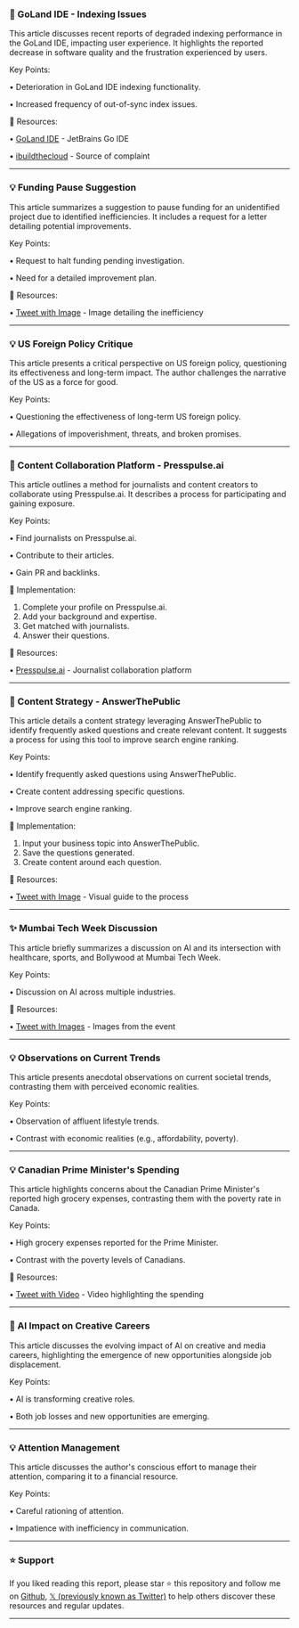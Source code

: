 ### 🤖 GoLand IDE - Indexing Issues

This article discusses recent reports of degraded indexing performance in the GoLand IDE, impacting user experience.  It highlights the reported decrease in software quality and the frustration experienced by users.


Key Points:

• Deterioration in GoLand IDE indexing functionality.

• Increased frequency of out-of-sync index issues.


🔗 Resources:

• [GoLand IDE](https://x.com/GoLandIDE) - JetBrains Go IDE

• [ibuildthecloud](https://x.com/ibuildthecloud) -  Source of complaint


---
### 💡 Funding Pause Suggestion

This article summarizes a suggestion to pause funding for an unidentified project due to identified inefficiencies.  It includes a request for a letter detailing potential improvements.


Key Points:

• Request to halt funding pending investigation.

• Need for a detailed improvement plan.



🔗 Resources:

• [Tweet with Image](https://x.com/krassenstein/status/1895889898969653585/photo/1) - Image detailing the inefficiency

---
### 💡 US Foreign Policy Critique

This article presents a critical perspective on US foreign policy, questioning its effectiveness and long-term impact.  The author challenges the narrative of the US as a force for good.


Key Points:

• Questioning the effectiveness of long-term US foreign policy.

• Allegations of impoverishment, threats, and broken promises.


---
### 🚀 Content Collaboration Platform - Presspulse.ai

This article outlines a method for journalists and content creators to collaborate using Presspulse.ai.  It describes a process for participating and gaining exposure.


Key Points:

• Find journalists on Presspulse.ai.

• Contribute to their articles.

• Gain PR and backlinks.


🚀 Implementation:

1. Complete your profile on Presspulse.ai.
2. Add your background and expertise.
3. Get matched with journalists.
4. Answer their questions.


🔗 Resources:

• [Presspulse.ai](https://t.co/N34SftMIwt) -  Journalist collaboration platform


---
### 🚀 Content Strategy - AnswerThePublic

This article details a content strategy leveraging AnswerThePublic to identify frequently asked questions and create relevant content.  It suggests a process for using this tool to improve search engine ranking.


Key Points:

• Identify frequently asked questions using AnswerThePublic.

• Create content addressing specific questions.

• Improve search engine ranking.


🚀 Implementation:

1. Input your business topic into AnswerThePublic.
2. Save the questions generated.
3. Create content around each question.


🔗 Resources:

• [Tweet with Image](https://x.com/natiakourdadze/status/1895889793101308020/photo/1) - Visual guide to the process


---
### ✨ Mumbai Tech Week Discussion

This article briefly summarizes a discussion on AI and its intersection with healthcare, sports, and Bollywood at Mumbai Tech Week.


Key Points:

• Discussion on AI across multiple industries.


🔗 Resources:

• [Tweet with Images](https://x.com/DoctorNene/status/1895849290234544630/photo/1) - Images from the event


---
### 💡 Observations on Current Trends

This article presents anecdotal observations on current societal trends, contrasting them with perceived economic realities.


Key Points:

• Observation of affluent lifestyle trends.

• Contrast with economic realities (e.g., affordability, poverty).


---
### 💡 Canadian Prime Minister's Spending

This article highlights concerns about the Canadian Prime Minister's reported high grocery expenses, contrasting them with the poverty rate in Canada.


Key Points:

• High grocery expenses reported for the Prime Minister.

• Contrast with the poverty levels of Canadians.


🔗 Resources:

• [Tweet with Video](https://x.com/govt_corrupt/status/1895587524246204630) - Video highlighting the spending


---
### 🤖 AI Impact on Creative Careers

This article discusses the evolving impact of AI on creative and media careers, highlighting the emergence of new opportunities alongside job displacement.


Key Points:

• AI is transforming creative roles.

• Both job losses and new opportunities are emerging.



---
### 💡 Attention Management

This article discusses the author's conscious effort to manage their attention, comparing it to a financial resource.


Key Points:

• Careful rationing of attention.

• Impatience with inefficiency in communication.


---

### ⭐️ Support

If you liked reading this report, please star ⭐️ this repository and follow me on [Github](https://github.com/Drix10), [𝕏 (previously known as Twitter)](https://x.com/DRIX_10_) to help others discover these resources and regular updates.

---